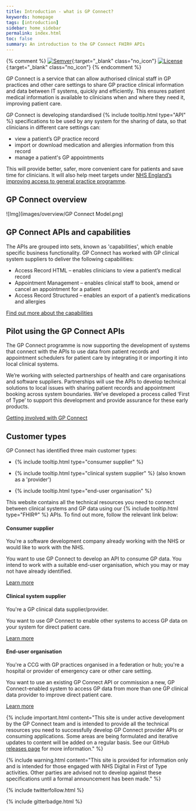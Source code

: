 ```yaml
---
title: Introduction - what is GP Connect?
keywords: homepage
tags: [introduction]
sidebar: home_sidebar
permalink: index.html
toc: false
summary: An introduction to the GP Connect FHIR® APIs
---
```


{% comment %}
[![Semver](http://img.shields.io/badge/semver-2.0.0-yellow.svg)](http://semver.org/spec/v2.0.0.html){:target="_blank" class="no_icon"} [![License](http://img.shields.io/:license-apache2-blue.svg)](http://www.apache.org/licenses/LICENSE-2.0.html){:target="_blank" class="no_icon"} 
{% endcomment %}

GP Connect is a service that can allow authorised clinical staff in GP practices and other care settings to share GP practice clinical information and data between IT systems, quickly and efficiently. This ensures patient medical information is available to clinicians when and where they need it, improving patient care.

<p>GP Connect is developing standardised {% include tooltip.html type="API" %} specifications to be used by any system for the sharing of data, so that clinicians in different care settings can:</p>

* view a patient’s GP practice record
* import or download medication and allergies information from this record 
*	manage a patient's GP appointments

This will provide better, safer, more convenient care for patients and save time for clinicians. It will also help meet targets under [NHS England’s improving access to general practice programme](https://www.england.nhs.uk/gp/gpfv/redesign/improving-access/).

## GP Connect overview ##

![Img](images/overview/GP Connect Model.png)

## GP Connect APIs and capabilities ##
The APIs are grouped into sets, known as 'capabilities', which enable specific business functionality. GP Connect has worked with GP clinical system suppliers to deliver the following capabilities:

*	Access Record HTML – enables clinicians to view a patient’s medical record
*	Appointment Management – enables clinical staff to book, amend or cancel an appointment for a patient
*	Access Record Structured – enables an export of a patient’s medications and allergies 

[Find out more about the capabilities](https://gpconnect-specrestructure.netlify.com/overview_priority_capabilities.html)

## Pilot using the GP Connect APIs ##
The GP Connect programme is now supporting the development of systems that connect with the APIs to use data from patient records and appointment schedulers for patient care by integrating it or importing it into local clinical systems.

We’re working with selected partnerships of health and care organisations and software suppliers. Partnerships will use the APIs to develop technical solutions to local issues with sharing patient records and appointment booking across system boundaries.
We’ve developed a process called ‘First of Type’ to support this development and provide assurance for these early products.

[Getting involved with GP Connect](https://digital.nhs.uk/services/gp-connect)

## Customer types ##
GP Connect has identified three main customer types:
 
* <p> {% include tooltip.html type="consumer supplier" %} </p>
*	<p> {% include tooltip.html type="clinical system supplier" %} (also known as a 'provider') </p>
*	<p> {% include tooltip.html type="end-user organisation" %} </p>

<p>This website contains all the technical resources you need to connect between clinical systems and GP data using our {% include tooltip.html type="FHIR&reg;" %} APIs. To find out more, follow the relevant link below:</p>

<div class="row">
         <div class="col-lg-12">
                                                           </div>
                        <div class="col-6 col-md-4">
             <div class="panel panel-default text-center">
                 <div class="panel-heading">
                     <span class="fa-stack fa-5x">
                           <i class="fa fa-circle fa-stack-2x text-primary" style="color:#005EB8"></i>
                           <i class="fa fa-desktop fa-stack-1x fa-inverse"></i>
                     </span>
                 </div>
                 <div class="panel-body" align="left">
                      <h4>Consumer supplier</h4>
                         <p align="left">You're a software development company already working with the NHS or would like to work with the NHS.</p>
                         <p align="left">You want to use GP Connect to develop an API to consume GP data.  You intend to work with a suitable end-user organisation, which you may or may not have already identified.</p>
                     <a href="overview_consumer_supplier.html" class="btn btn-primary">Learn more</a>
                 </div>
             </div>
         </div>
            <div class="col-6 col-md-4">
             <div class="panel panel-default text-center">
                 <div class="panel-heading">
                     <span class="fa-stack fa-5x">
                           <i class="fa fa-circle fa-stack-2x text-primary" style="color:#005EB8"></i>
                           <i class="fa fa-globe fa-stack-1x fa-inverse"></i>
                     </span>
                 </div>
                 <div class="panel-body" align="left">
                     <h4>Clinical system supplier</h4>
                         <p align="left">You're a GP clinical data supplier/provider.</p>
                     <p align="left">You want to use GP Connect to enable other systems to access GP data on your system for direct patient care.</p>
                     <a href="overview_clinical_system_supplier.html" class="btn btn-primary">Learn more</a>
                 </div>
             </div>
         </div>
  <div class="col-6 col-md-4">
             <div class="panel panel-default text-center">
                 <div class="panel-heading">
                     <span class="fa-stack fa-5x">
                           <i class="fa fa-circle fa-stack-2x text-primary" style="color:#005EB8"></i>
                           <i class="fa fa-user-md fa-stack-1x fa-inverse"></i>
                     </span>
                 </div>
                 <div class="panel-body" align="left">
                     <h4>End-user organisation</h4>
                     <p align="left">You're a CCG with GP practices organised in a federation or hub; you're a hospital or provider of emergency care or other care setting.</p>
                              <p align="left">You want to use an existing GP Connect API or commission a new, GP Connect-enabled system to access GP data from more than one GP clinical data provider to improve direct patient care.</p>
                      <a href="https://digital.nhs.uk/services/gp-connect" class="btn btn-primary">Learn more</a>
                                     </div>
         </div>
         </div> 
</div>
              
{% include important.html content="This site is under active development by the GP Connect team and is intended to provide all the technical resources you need to successfully develop GP Connect provider APIs or consuming applications. Some areas are being formulated and iterative updates to content will be added on a regular basis. See our GitHub [releases page](https://github.com/nhsconnect/gpconnect/releases) for more information." %}

{% include warning.html content="This site is provided for information only and is intended for those engaged with NHS Digital in First of Type activities. Other parties are advised not to develop against these specifications until a formal announcement has been made." %}

{% include twitterfollow.html %}

{% include gitterbadge.html %}



